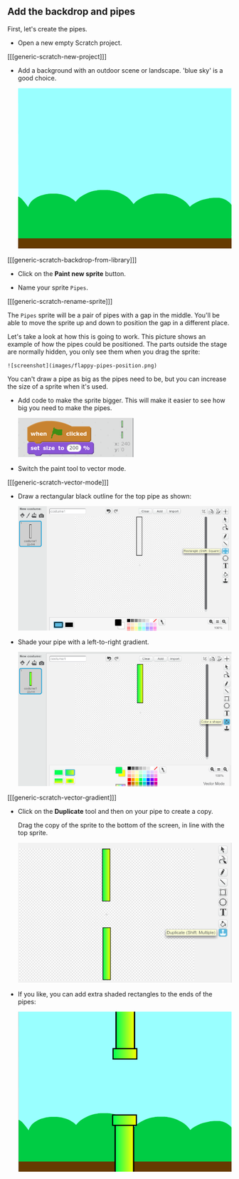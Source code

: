 ## Add the backdrop and pipes

First, let's create the pipes.

+ Open a new empty Scratch project.

[[[generic-scratch-new-project]]]

+ Add a background with an outdoor scene or landscape. 'blue sky' is a good choice.

    ![screenshot](images/flappy-stage.png)

[[[generic-scratch-backdrop-from-library]]]

+ Click on the **Paint new sprite** button.

+ Name your sprite `Pipes`.

[[[generic-scratch-rename-sprite]]]

The `Pipes` sprite will be a pair of pipes with a gap in the middle. You'll be able to move the sprite up and down to position the gap in a different place.

Let's take a look at how this is going to work. This picture shows an example of how the pipes could be positioned. The parts outside the stage are normally hidden, you only see them when you drag the sprite:

    ![screenshot](images/flappy-pipes-position.png)

You can't draw a pipe as big as the pipes need to be, but you can increase the size of a sprite when it's used.

+ Add code to make the sprite bigger. This will make it easier to see how big you need to make the pipes.

    ![screenshot](images/flappy-pipes-size.png)

+ Switch the paint tool to vector mode.

[[[generic-scratch-vector-mode]]]

+ Draw a rectangular black outline for the top pipe as shown:

    ![screenshot](images/flappy-pipes-rectangle.png)

+ Shade your pipe with a left-to-right gradient.

    ![screenshot](images/flappy-pipes-filled.png)

[[[generic-scratch-vector-gradient]]]

+ Click on the **Duplicate** tool and then on your pipe to create a copy.

    Drag the copy of the sprite to the bottom of the screen, in line with the top sprite.

    ![screenshot](images/flappy-pipes-duplicate.png)

+ If you like, you can add extra shaded rectangles to the ends of the pipes:

    ![screenshot](images/flappy-pipes-ends.png)
